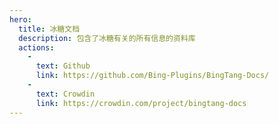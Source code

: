 ```yaml
---
hero:
  title: 冰糖文档
  description: 包含了冰糖有关的所有信息的资料库
  actions:
    - 
      text: Github
      link: https://github.com/Bing-Plugins/BingTang-Docs/
    - 
      text: Crowdin
      link: https://crowdin.com/project/bingtang-docs
---
```



